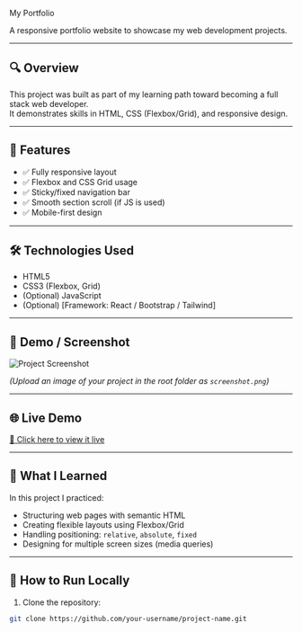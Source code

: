 My Portfolio

 A responsive portfolio website to showcase my web development projects.

---

## 🔍 Overview

This project was built as part of my learning path toward becoming a full stack web developer.  
It demonstrates skills in HTML, CSS (Flexbox/Grid), and responsive design.

---

## 🚀 Features

- ✅ Fully responsive layout
- ✅ Flexbox and CSS Grid usage
- ✅ Sticky/fixed navigation bar
- ✅ Smooth section scroll (if JS is used)
- ✅ Mobile-first design

---

## 🛠️ Technologies Used

- HTML5
- CSS3 (Flexbox, Grid)
- (Optional) JavaScript
- (Optional) [Framework: React / Bootstrap / Tailwind]

---

## 📸 Demo / Screenshot

![Project Screenshot](./screenshot.png)

*(Upload an image of your project in the root folder as `screenshot.png`)*

---

## 🌐 Live Demo

[🔗 Click here to view it live](https://yourprojectlink.netlify.app)

---

## 🧠 What I Learned

In this project I practiced:
- Structuring web pages with semantic HTML
- Creating flexible layouts using Flexbox/Grid
- Handling positioning: `relative`, `absolute`, `fixed`
- Designing for multiple screen sizes (media queries)

---

## 📁 How to Run Locally

1. Clone the repository:
```bash
git clone https://github.com/your-username/project-name.git
